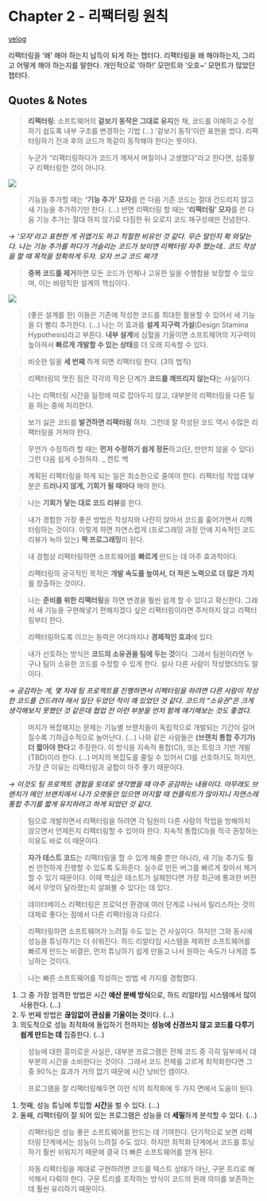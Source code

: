 # Chapter 2 - 리팩터링 원칙

[velog](https://velog.io/@jisunipark/%EB%A6%AC%ED%8C%A9%ED%84%B0%EB%A7%81-2%ED%8C%90-Chapter-2-%EB%A6%AC%ED%8C%A9%ED%84%B0%EB%A7%81-%EC%9B%90%EC%B9%99)

리팩터링을 ‘왜’ 해야 하는지 납득이 되게 하는 챕터다. 리팩터링을 왜 해야하는지, 그리고 어떻게 해야 하는지를 말한다. 개인적으로 ‘아하!’ 모먼트와 ‘오호~’ 모먼트가 많았던 챕터다.

## Quotes & Notes

> **리팩터링**: 소프트웨어의 **겉보기 동작은 그대로 유지**한 채, 코드를 이해하고 수정하기 쉽도록 내부 구조를 변경하는 기법
> (…) ‘겉보기 동작’이란 표현을 썼다. 리팩터링하기 전과 후의 코드가 똑같이 동작해야 한다는 뜻이다.

> 누군가 “리팩터링하다가 코드가 깨져서 며칠이나 고생했다”라고 한다면, 십중팔구 리팩터링한 것이 아니다.

![](https://velog.velcdn.com/images/jisunipark/post/6e4f8b46-0156-4b30-9479-8f504afb71de/image.jpeg)

> 기능을 추가할 때는 **‘기능 추가’ 모자**를 쓴 다음 기존 코드는 절대 건드리지 않고 새 기능을 추가하기만 한다. (…) 반면 리팩터링 할 때는 **‘리팩터링’ 모자**를 쓴 다음 기능 추가는 절대 하지 않기로 다짐한 뒤 오로지 코드 재구성에만 전념한다.

_→ ‘모자’라고 표현한 게 귀엽기도 하고 적절한 비유인 것 같다. 무슨 말인지 확 와닿는다. 나는 기능 추가를 하다가 거슬리는 코드가 보이면 리팩터링 자주 했는데.. 코드 작성을 할 때 목적을 정확하게 두자. 모자 쓰고 코드 짜기!_

> **중복 코드를 제거**하면 모든 코드가 언제나 고유한 일을 수행함을 보장할 수 있으며, 이는 바람직한 설계의 핵심이다.

![](https://velog.velcdn.com/images/jisunipark/post/cd25bfc5-434f-4422-b62a-ac6a0048b9d6/image.jpeg)

> (좋은 설계를 한) 이들은 기존에 작성한 코드를 최대한 활용할 수 있어서 새 기능을 더 빨리 추가한다. (…) 나는 이 효과를 **설계 지구력 가설**(Design Stamina Hypothesis)라고 부른다. **내부 설계**에 심혈을 기울이면 소프트웨어의 지구력이 높아져서 **빠르게 개발할 수 있는 상태**를 더 오래 지속할 수 있다.

> 비슷한 일을 **세 번째** 하게 되면 리팩터링 한다. (3의 법칙)

> 리팩터링의 멋진 점은 각각의 작은 단계가 **코드를 깨뜨리지 않는다**는 사실이다.

> 나는 리팩터링 시간을 일정에 따로 잡아두지 않고, 대부분의 리팩터링을 다른 일을 하는 중에 처리한다.

> 보기 싫은 코드를 **발견하면 리팩터링** 하자. 그런데 잘 작성된 코드 역시 수많은 리팩터링을 거쳐야 한다.

> 무언가 수정하려 할 때는 **먼저 수정하기 쉽게 정돈**하고(단, 만만치 않을 수 있다) 그런 다음 쉽게 수정하자.
> \_ 켄트 백

> 계획된 리팩터링을 하게 되는 일은 최소한으로 줄여야 한다. 리팩터링 작업 대부분은 **드러나지 않게, 기회가 될 때마다** 해야 한다.

> 나는 **기회가 닿는 대로 코드 리뷰**를 한다.

> 내가 경험한 가장 좋은 방법은 작성자와 나란히 앉아서 코드를 훑어가면서 리팩터링하는 것이다. 이렇게 하면 자연스럽게 (프로그래밍 과정 안에 지속적인 코드 리뷰가 녹아 있는) **짝 프로그래밍**이 된다.

> 내 경험상 리팩터링하면 소프트웨어를 **빠르게** 만드는 데 아주 효과적이다.

> 리팩터링의 궁극적인 목적은 **개발 속도를 높여서, 더 적은 노력으로 더 많은 가치**를 창출하는 것이다.

> 나는 **준비를 위한 리팩터링**을 하면 변경을 훨씬 쉽게 할 수 있다고 확신한다. 그래서 새 기능을 구현해넣기 편해지겠다 싶은 리팩터링이라면 주저하지 않고 리팩터링부터 한다.

> 리팩터링하도록 이끄는 동력은 어디까지나 **경제적인 효과**에 있다.

> 내가 선호하는 방식은 **코드의 소유권을 팀에 두는 것**이다. 그래서 팀원이라면 누구나 팀이 소유한 코드를 수정할 수 있게 한다. 설사 다른 사람이 작성했더라도 말이다.

_→ 공감하는 게, 몇 차례 팀 프로젝트를 진행하면서 리팩터링을 하려면 다른 사람이 작성한 코드를 건드려야 해서 일단 두었던 적이 꽤 있었던 것 같다. 코드의 “소유권”은 크게 생각해보지 못했던 것 같은데 협업 전 이런 부분을 먼저 함께 얘기해보는 것도 좋겠다._

> 머지가 복잡해지는 문제는 기능별 브랜치들이 독립적으로 개발되는 기간이 길어질수록 기하급수적으로 늘어난다. (…) 나와 같은 사람들은 **(브랜치 통합 주기가) 더 짧아야 한다**고 주장한다. 이 방식을 지속적 통합(CI), 또는 트렁크 기반 개발(TBD)이라 한다. (…) 머지의 복잡도를 줄일 수 있어서 CI를 선호하기도 하지만, 가장 큰 이유는 리팩터링과 궁합이 아주 좋기 때문이다.

_→ 이것도 팀 프로젝트 경험을 토대로 생각했을 때 아주 공감하는 내용이다. 아무래도 브랜치가 메인 브랜치에서 나가 오랫동안 있으면 머지할 때 컨플릭트가 많아지니 자연스레 통합 주기를 짧게 유지하려고 하게 되었던 것 같다._

> 팀으로 개발하면서 리팩터링을 하려면 각 팀원이 다른 사람의 작업을 방해하지 않으면서 언제든지 리팩터링할 수 있어야 한다. 지속적 통합(CI)을 적극 권장하는 이유도 바로 이 때문이다.

> **자가 테스트 코드**는 리팩터링을 할 수 있게 해줄 뿐만 아니라, 새 기능 추가도 훨씬 안전하게 진행할 수 있도록 도와준다. 실수로 만든 버그를 빠르게 찾아서 제거할 수 있기 때문이다. 이때 핵심은 테스트가 실패한다면 가장 최근에 통과한 버전에서 무엇이 달라졌는지 살펴볼 수 있다는 데 있다.

> 데이터베이스 리팩터링은 프로덕션 환경에 여러 단계로 나눠서 릴리스하는 것이 대체로 좋다는 점에서 다른 리팩터링과 다르다.

> 리팩터링하면 소프트웨어가 느려질 수도 있는 건 사실이다. 하지만 그와 동시에 성능을 튜닝하기는 더 쉬워진다. 하드 리얼타임 시스템을 제외한 소프트웨어를 빠르게 만드는 비결은, 먼저 튜닝하기 쉽게 만들고 나서 원하는 속도가 나게끔 튜닝하는 것이다.

> 나는 빠른 소프트웨어를 작성하는 방법 세 가지를 경험했다.

1. 그 중 가장 엄격한 방법은 시간 **예산 분배 방식**으로, 하드 리얼타임 시스템에서 많이 사용한다. (…)
2. 두 번째 방법은 **끊임없이 관심을 기울이는 것**이다. (…)
3. 의도적으로 성능 최적화에 돌입하기 전까지는 **성능에 신경쓰지 않고 코드를 다루기 쉽게 만드는 데** 집중한다. (…)
   >

> 성능에 대한 흥미로운 사실은, 대부분 프로그램은 전체 코드 중 극히 일부에서 대부분의 시간을 소비한다는 것이다. 그래서 코드 전체를 고르게 최적화한다면 그중 90%는 효과가 거의 없기 때문에 시간 낭비인 셈이다.

> 프로그램을 잘 리팩터링해두면 이런 식의 최적화에 두 가지 면에서 도움이 된다.

1. 첫째, 성능 튜닝에 투입할 **시간**을 벌 수 있다. (…)
2. 둘째, 리팩터링이 잘 되어 있는 프로그램은 성능을 더 **세밀**하게 분석할 수 있다. (…)
   >

> 리팩터링은 성능 좋은 소프트웨어를 만드는 데 기여한다. 단기적으로 보면 리팩터링 단계에서는 성능이 느려질 수도 있다. 하지만 최적화 단계에서 코드를 튜닝하기 훨씬 쉬워지기 때문에 결국 더 빠른 소프트웨어를 얻게 된다.

> 자동 리팩터링을 제대로 구현하려면 코드를 텍스트 상태가 아닌, 구문 트리로 해석해서 다뤄야 한다. 구문 트리를 조작하는 방식이 코드의 원래 의미를 보존하는 데 훨씬 유리하기 때문이다.
